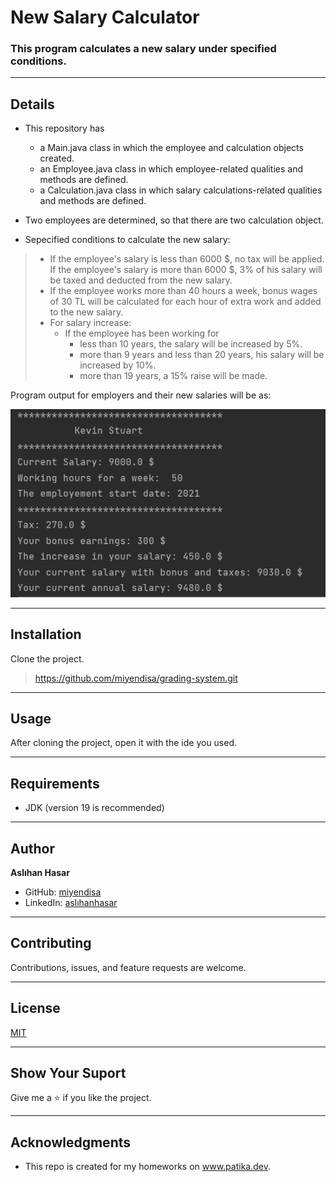 # New Salary Calculator

### This program calculates a new salary under specified conditions.

---

## Details
* This repository has
    * a Main.java class in which the employee and calculation objects created.
    * an Employee.java class in which employee-related qualities and
      methods are defined.
    * a Calculation.java class in which salary calculations-related qualities and
  methods are defined.

* Two employees are determined, so that there are two calculation object.


* Sepecified conditions to calculate the new salary: 
>   * If the employee's salary is less than 6000 $, no tax will be applied. 
>If the employee's salary is more than 6000 $, 3% of his salary will be taxed and
> deducted from the new salary.
>   * If the employee works more than 40 hours a week, bonus wages of 30 TL will 
> be calculated for each hour of extra work and added to the new salary.
>   * For salary increase:
>       * If the employee has been working for 
>         * less than 10 years, the salary will be increased by 5%. 
>         * more than 9 years and less than 20 years, his salary will be increased by 10%. 
>         * more than 19 years, a 15% raise will be made.

Program output for employers and their new salaries will be as:

![img.png](img.png)

---

## Installation
Clone the project.
> https://github.com/miyendisa/grading-system.git

---

## Usage
After cloning the project, open it with the ide you used.

---

## Requirements
* JDK (version 19 is recommended)

---

## Author
**Aslıhan Hasar**

* GitHub: [miyendisa](https://github.com/miyendisa)
* LinkedIn: [aslıhanhasar](https://www.linkedin.com/in/asl%C4%B1hanhasar
  )
---

## Contributing
Contributions, issues, and feature requests are welcome.

---

## License

[MIT](https://choosealicense.com/licenses/mit/)

---

## Show Your Suport
Give me a &#11088; if you like the project.

---

## Acknowledgments
* This repo is created for my homeworks on www.patika.dev.